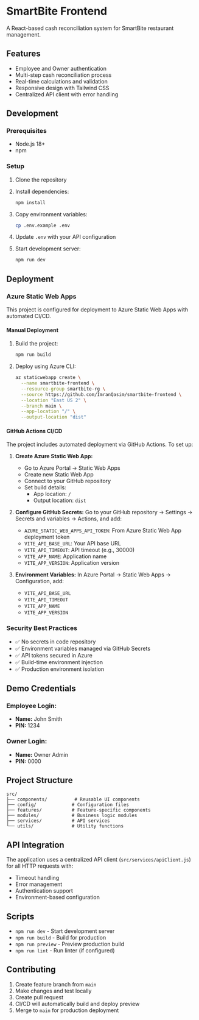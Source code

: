 # SmartBite Frontend

A React-based cash reconciliation system for SmartBite restaurant management.

## Features

- Employee and Owner authentication
- Multi-step cash reconciliation process
- Real-time calculations and validation
- Responsive design with Tailwind CSS
- Centralized API client with error handling

## Development

### Prerequisites

- Node.js 18+
- npm

### Setup

1. Clone the repository
2. Install dependencies:
   ```bash
   npm install
   ```

3. Copy environment variables:
   ```bash
   cp .env.example .env
   ```

4. Update `.env` with your API configuration

5. Start development server:
   ```bash
   npm run dev
   ```

## Deployment

### Azure Static Web Apps

This project is configured for deployment to Azure Static Web Apps with automated CI/CD.

#### Manual Deployment

1. Build the project:
   ```bash
   npm run build
   ```

2. Deploy using Azure CLI:
   ```bash
   az staticwebapp create \
     --name smartbite-frontend \
     --resource-group smartbite-rg \
     --source https://github.com/ImranQasim/smartbite-frontend \
     --location "East US 2" \
     --branch main \
     --app-location "/" \
     --output-location "dist"
   ```

#### GitHub Actions CI/CD

The project includes automated deployment via GitHub Actions. To set up:

1. **Create Azure Static Web App:**
   - Go to Azure Portal → Static Web Apps
   - Create new Static Web App
   - Connect to your GitHub repository
   - Set build details:
     - App location: `/`
     - Output location: `dist`

2. **Configure GitHub Secrets:**
   Go to your GitHub repository → Settings → Secrets and variables → Actions, and add:

   - `AZURE_STATIC_WEB_APPS_API_TOKEN`: From Azure Static Web App deployment token
   - `VITE_API_BASE_URL`: Your API base URL
   - `VITE_API_TIMEOUT`: API timeout (e.g., 30000)
   - `VITE_APP_NAME`: Application name
   - `VITE_APP_VERSION`: Application version

3. **Environment Variables:**
   In Azure Portal → Static Web Apps → Configuration, add:
   - `VITE_API_BASE_URL`
   - `VITE_API_TIMEOUT`
   - `VITE_APP_NAME`
   - `VITE_APP_VERSION`

### Security Best Practices

- ✅ No secrets in code repository
- ✅ Environment variables managed via GitHub Secrets
- ✅ API tokens secured in Azure
- ✅ Build-time environment injection
- ✅ Production environment isolation

## Demo Credentials

### Employee Login:
- **Name:** John Smith
- **PIN:** 1234

### Owner Login:
- **Name:** Owner Admin
- **PIN:** 0000

## Project Structure

```
src/
├── components/          # Reusable UI components
├── config/             # Configuration files
├── features/           # Feature-specific components
├── modules/            # Business logic modules
├── services/           # API services
└── utils/              # Utility functions
```

## API Integration

The application uses a centralized API client (`src/services/apiClient.js`) for all HTTP requests with:

- Timeout handling
- Error management
- Authentication support
- Environment-based configuration

## Scripts

- `npm run dev` - Start development server
- `npm run build` - Build for production
- `npm run preview` - Preview production build
- `npm run lint` - Run linter (if configured)

## Contributing

1. Create feature branch from `main`
2. Make changes and test locally
3. Create pull request
4. CI/CD will automatically build and deploy preview
5. Merge to `main` for production deployment